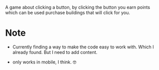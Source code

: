 A game about clicking a button, by clicking the button you earn points which can be used purchase buildings that will click for you.

# Note
- Currently finding a way to make the code easy to work with. Which I already found. But I need to add content.

- only works in mobile, I think. 🤓 
